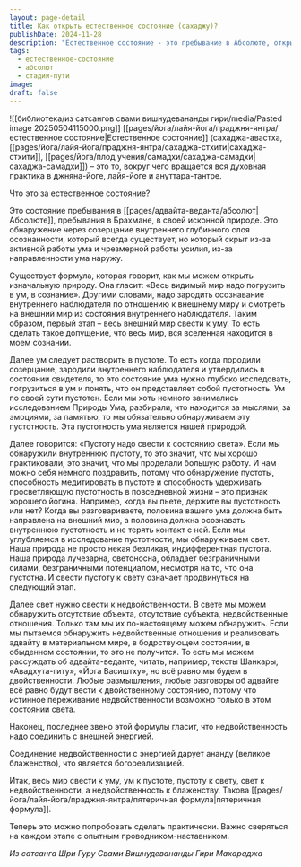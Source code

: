 ```yaml
---
layout: page-detail
title: Как открыть естественное состояние (сахаджу)?
publishDate: 2024-11-28
description: "Естественное состояние - это пребывание в Абсолюте, открытие глубинной осознанности через созерцание. Путь к нему - поэтапный: свести внешний мир к уму, ум к пустоте, пустоту к свету, свет к недвойственности, а недвойственность соединить с энергией, что приводит к высшему блаженству."
tags:
  - естественное-состояние
  - абсолют
  - стадии-пути
image: 
draft: false
---
```

![[библиотека/из сатсангов свами вишнудевананды гири/media/Pasted image 20250504115000.png]]
 [[pages/йога/лайя-йога/праджня-янтра/естественное состояние|Естественное состояние]] (сахаджа-авастха, [[pages/йога/лайя-йога/праджня-янтра/сахаджа-стхити|сахаджа-стхити]], [[pages/йога/плод учения/самадхи/сахаджа-самадхи|сахаджа-самадхи]]) – это то, вокруг чего вращается вся духовная практика в джняна-йоге, лайя-йоге и ануттара-тантре.

 Что это за естественное состояние?

 Это состояние пребывания в [[pages/адвайта-веданта/абсолют|Абсолюте]], пребывания в Брахмане, в своей исконной природе. Это обнаружение через созерцание внутреннего глубинного слоя осознанности, который всегда существует, но который скрыт из-за активной работы ума и чрезмерной работы усилия, из-за направленности ума наружу. 

 Существует формула, которая говорит, как мы можем открыть изначальную природу. Она гласит: «Весь видимый мир надо погрузить в ум, в сознание». Другими словами, надо зародить осознавание внутреннего наблюдателя по отношению к внешнему миру и смотреть на внешний мир из состояния внутреннего наблюдателя. Таким образом, первый этап – весь внешний мир свести к уму. То есть сделать такое допущение, что весь мир, вся вселенная находится в моем сознании. 

 Далее ум следует растворить в пустоте. То есть когда породили созерцание, зародили внутреннего наблюдателя и утвердились в состоянии свидетеля, то это состояние ума нужно глубоко исследовать, погрузиться в ум и понять, что он представляет собой пустотность. Ум по своей сути пустотен. Если мы хоть немного занимались исследованием Природы Ума, разбирали, что находится за мыслями, за эмоциями, за памятью, то мы обязательно обнаруживаем эту пустотность. Эта пустотность ума является нашей природой. 

 Далее говорится: «Пустоту надо свести к состоянию света». Если мы обнаружили внутреннюю пустоту, то это значит, что мы хорошо практиковали, это значит, что мы проделали большую работу. И нам можно себя немного поздравить, потому что обнаружение пустоты, способность медитировать в пустоте и способность удерживать просветляющую пустотность в повседневной жизни – это признак хорошего йогина. Например, когда вы пьете, держите вы пустотность или нет? Когда вы разговариваете, половина вашего ума должна быть направлена на внешний мир, а половина должна осознавать внутреннюю пустотность и не терять контакт с ней. Если мы углубляемся в исследование пустотности, мы обнаруживаем свет. Наша природа не просто некая безликая, индифферентная пустота. Наша природа лучезарна, светоносна, обладает безграничными силами, безграничными потенциалом, несмотря на то, что она пустотна. И свести пустоту к свету означает продвинуться на следующий этап. 

 Далее свет нужно свести к недвойственности. В свете мы можем обнаружить отсутствие объекта, отсутствие субъекта, недвойственные отношения. Только там мы их по-настоящему можем обнаружить. Если мы пытаемся обнаружить недвойственные отношения и реализовать адвайту в материальном мире, в бодрствующем состоянии, в обыденном состоянии, то это не получится. То есть мы можем рассуждать об адвайта-веданте, читать, например, тексты Шанкары, «Авадхута-гиту», «Йога Васиштху», но всё равно мы будем в двойственности. Любые размышления, любые разговоры об адвайте всё равно будут вести к двойственному состоянию, потому что истинное переживание недвойственности возможно только в этом состоянии света. 

 Наконец, последнее звено этой формулы гласит, что недвойственность надо соединить с внешней энергией.

 Соединение недвойственности с энергией дарует ананду (великое блаженство), что является богореализацией.

 Итак, весь мир свести к уму, ум к пустоте, пустоту к свету, свет к недвойственности, а недвойственность к блаженству. Такова [[pages/йога/лайя-йога/праджня-янтра/пятеричная формула|пятеричная формула]].

 Теперь это можно попробовать сделать практически. Важно сверяться на каждом этапе с опытным проводником-наставником.

*Из сатсанга Шри Гуру Свами Вишнудевананды Гири Махараджа*
